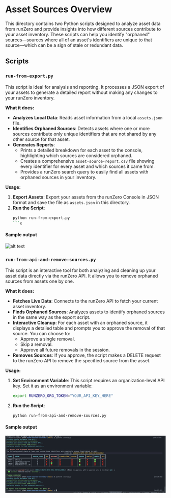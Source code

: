 # Asset Sources Overview

This directory contains two Python scripts designed to analyze asset data from runZero and provide insights into how different sources contribute to your asset inventory. These scripts can help you identify "orphaned" sources—sources where all of an asset's identifiers are unique to that source—which can be a sign of stale or redundant data.

## Scripts

### `run-from-export.py`

This script is ideal for analysis and reporting. It processes a JSON export of your assets to generate a detailed report without making any changes to your runZero inventory.

**What it does:**

*   **Analyzes Local Data**: Reads asset information from a local `assets.json` file.
*   **Identifies Orphaned Sources**: Detects assets where one or more sources contribute only unique identifiers that are not shared by any other source for that asset.
*   **Generates Reports**:
    *   Prints a detailed breakdown for each asset to the console, highlighting which sources are considered orphaned.
    *   Creates a comprehensive `asset-source-report.csv` file showing every identifier for every asset and which sources it came from.
    *   Provides a runZero search query to easily find all assets with orphaned sources in your inventory.

**Usage:**

1.  **Export Assets**: Export your assets from the runZero Console in JSON format and save the file as `assets.json` in this directory.
2.  **Run the Script**:
    ```bash
    python run-from-export.py
    ```x

#### Sample output 

![alt text](<Screenshot 2025-10-03 at 2.49.14 PM.png>)

### `run-from-api-and-remove-sources.py`

This script is an interactive tool for both analyzing and cleaning up your asset data directly via the runZero API. It allows you to remove orphaned sources from assets one by one.

**What it does:**

*   **Fetches Live Data**: Connects to the runZero API to fetch your current asset inventory.
*   **Finds Orphaned Sources**: Analyzes assets to identify orphaned sources in the same way as the export script.
*   **Interactive Cleanup**: For each asset with an orphaned source, it displays a detailed table and prompts you to approve the removal of that source. You can choose to:
    *   Approve a single removal.
    *   Skip a removal.
    *   Approve all future removals in the session.
*   **Removes Sources**: If you approve, the script makes a DELETE request to the runZero API to remove the specified source from the asset.

**Usage:**

1.  **Set Environment Variable**: This script requires an organization-level API key. Set it as an environment variable:
    ```bash
    export RUNZERO_ORG_TOKEN="YOUR_API_KEY_HERE"
    ```
2.  **Run the Script**:
    ```bash
    python run-from-api-and-remove-sources.py
    ```

#### Sample output 

![alt text](image.png)